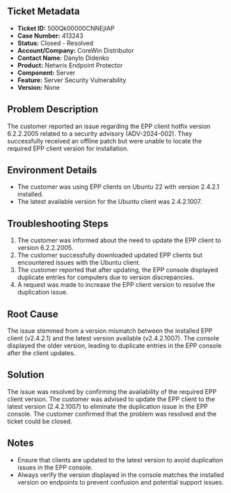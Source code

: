 ## Ticket Metadata
- **Ticket ID:** 500Qk00000CNNEjIAP
- **Case Number:** 413243
- **Status:** Closed - Resolved
- **Account/Company:** CoreWin Distributor
- **Contact Name:** Danylo Didenko
- **Product:** Netwrix Endpoint Protector
- **Component:** Server
- **Feature:** Server Security Vulnerability
- **Version:** None

## Problem Description
The customer reported an issue regarding the EPP client hotfix version 6.2.2.2005 related to a security advisory (ADV-2024-002). They successfully received an offline patch but were unable to locate the required EPP client version for installation.

## Environment Details
- The customer was using EPP clients on Ubuntu 22 with version 2.4.2.1 installed.
- The latest available version for the Ubuntu client was 2.4.2.1007.

## Troubleshooting Steps
1. The customer was informed about the need to update the EPP client to version 6.2.2.2005.
2. The customer successfully downloaded updated EPP clients but encountered issues with the Ubuntu client.
3. The customer reported that after updating, the EPP console displayed duplicate entries for computers due to version discrepancies.
4. A request was made to increase the EPP client version to resolve the duplication issue.

## Root Cause
The issue stemmed from a version mismatch between the installed EPP client (v2.4.2.1) and the latest version available (v2.4.2.1007). The console displayed the older version, leading to duplicate entries in the EPP console after the client updates.

## Solution
The issue was resolved by confirming the availability of the required EPP client version. The customer was advised to update the EPP client to the latest version (2.4.2.1007) to eliminate the duplication issue in the EPP console. The customer confirmed that the problem was resolved and the ticket could be closed.

## Notes
- Ensure that clients are updated to the latest version to avoid duplication issues in the EPP console.
- Always verify the version displayed in the console matches the installed version on endpoints to prevent confusion and potential support issues.